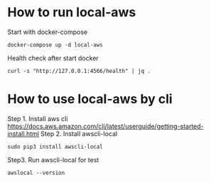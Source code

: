 # How to run local-aws

Start with docker-compose
```
docker-compose up -d local-aws
```

Health check after start docker 
```
curl -s "http://127.0.0.1:4566/health" | jq .
```

# How to use local-aws by cli
Step 1. Install aws cli 
https://docs.aws.amazon.com/cli/latest/userguide/getting-started-install.html
Step 2. Install awscli-local
```
sudo pip3 install awscli-local
```

Step3. Run awscli-local for test
```
awslocal --version
```

